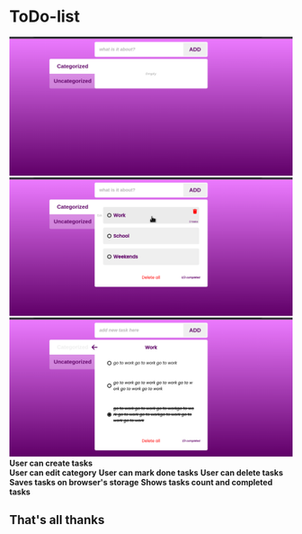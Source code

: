 # ToDo-list
![to do list app](/screenshots/Screenshot1.png)
![](/screenshots/Screenshot2.png)
![](/screenshots/Screenshot3.png)
**User can create tasks** <br/>
**User can edit category**
**User can mark done tasks**
**User can delete tasks**
**Saves tasks on browser's storage**
**Shows tasks count and completed tasks**
## That's all thanks
